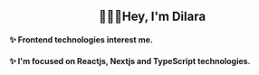 <h2 align="center">🧚🏻‍♀️Hey, I'm Dilara</h2>

#### ✨ Frontend technologies interest me.
#### ✨ I'm focused on Reactjs, Nextjs and TypeScript technologies.
